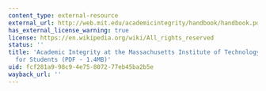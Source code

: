 ```yaml
---
content_type: external-resource
external_url: http://web.mit.edu/academicintegrity/handbook/handbook.pdf
has_external_license_warning: true
license: https://en.wikipedia.org/wiki/All_rights_reserved
status: ''
title: 'Academic Integrity at the Massachusetts Institute of Technology: A Handbook
  for Students (PDF - 1.4MB)'
uid: fcf281a9-98c9-4e75-8072-77eb45ba2b5e
wayback_url: ''
---
```

